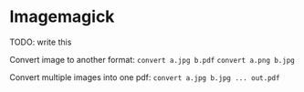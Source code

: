 # Imagemagick

TODO: write this

Convert image to another format:
`convert a.jpg b.pdf`
`convert a.png b.jpg`

Convert multiple images into one pdf:
`convert a.jpg b.jpg ... out.pdf`
